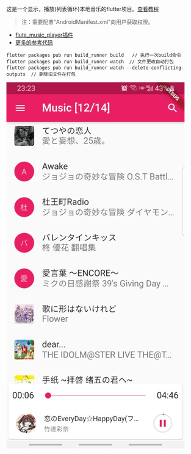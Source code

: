 这是一个显示，播放(列表循环)本地音乐的flutter项目。[查看教程](https://www.youtube.com/watch?v=eWicXD5vkyg)

> 注：需要配置"AndroidManifest.xml"向用户获取权限。

- [flute_music_player插件](https://pub.flutter-io.cn/packages/flute_music_player)
- [更多的参考代码](https://github.com/iampawan/Flutter-Music-Player)

```
flutter packages pub run build_runner build   // 执行一次build命令
flutter packages pub run build_runner watch  // 文件更改自动打包
flutter packages pub run build_runner watch --delete-conflicting-outputs  // 删除旧文件在打包
```

![](./docs/demo.jpg)